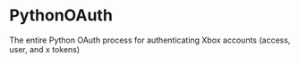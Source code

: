 # PythonOAuth
The entire Python OAuth process for authenticating Xbox accounts (access, user, and x tokens)
